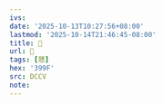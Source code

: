 ```yaml
---
ivs:
date: '2025-10-13T10:27:56+08:00'
lastmod: '2025-10-14T21:46:45-08:00'
title: 􄏑
url: 􄏑
tags: [㦟]
hex: '399F'
src: DCCV
note:
---
```

